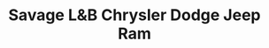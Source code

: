 ---
title: "Savage L&B Chrysler Dodge Jeep Ram"
url: /robesonia/savage-landb-chrysler-dodge-jeep-ram/
shop: car
---